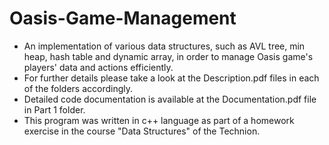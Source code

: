# Oasis-Game-Management

- An implementation of various data structures, such as AVL tree, min heap, hash table and dynamic array, in order to manage Oasis game's players' data and actions efficiently.
- For further details please take a look at the Description.pdf files in each of the folders accordingly.
- Detailed code documentation is available at the Documentation.pdf file in Part 1 folder.
- This program was written in c++ language as part of a homework exercise in the course "Data Structures" of the Technion.
